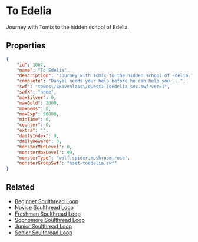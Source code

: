 # To Edelia

Journey with Tomix to the hidden school of Edelia.

## Properties

```json
{
    "id": 1067,
    "name": "To Edelia",
    "description": "Journey with Tomix to the hidden school of Edelia.",
    "complete": "Danyel needs your help before he can help you....",
    "swf": "towns\/3Ravenloss\/quest1-ToEdelia-sec.swf?ver=1",
    "swfX": "none",
    "maxSilver": 0,
    "maxGold": 2000,
    "maxGems": 0,
    "maxExp": 50000,
    "minTime": 0,
    "counter": 0,
    "extra": "",
    "dailyIndex": 0,
    "dailyReward": 0,
    "monsterMinLevel": 0,
    "monsterMaxLevel": 99,
    "monsterType": "wolf,spider,mushroom,rose",
    "monsterGroupSwf": "mset-toedelia.swf"
}
```

## Related

- [Beginner Soulthread Loop](../items/10206-beginner-soulthread-loop.md)
- [Novice Soulthread Loop](../items/10207-novice-soulthread-loop.md)
- [Freshman Soulthread Loop](../items/10208-freshman-soulthread-loop.md)
- [Sophomore Soulthread Loop](../items/10209-sophomore-soulthread-loop.md)
- [Junior Soulthread Loop](../items/10210-junior-soulthread-loop.md)
- [Senior Soulthread Loop](../items/10211-senior-soulthread-loop.md)

